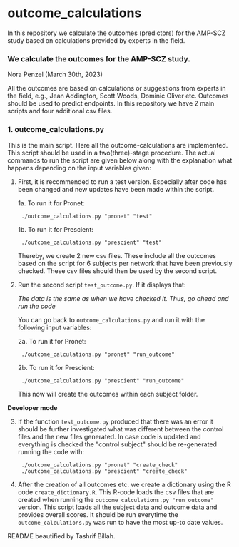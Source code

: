 # outcome_calculations
In this repository we calculate the outcomes (predictors) for the AMP-SCZ study based on calculations provided by experts in the field.

### We calculate the outcomes for the AMP-SCZ study. 

Nora Penzel (March 30th, 2023)

All the outcomes are based on calculations or suggestions from experts
in the field, e.g., Jean Addington, Scott Woods, Dominic Oliver etc.
Outcomes should be used to predict endpoints.
In this repository we have 2 main scripts and four additional csv files.


### 1. outcome_calculations.py

This is the main script. Here all the outcome-calculations are implemented.
This script should be used in a two(three)-stage procedure.
The actual commands to run the script are given below
along with the explanation what happens depending on the input variables given:

1. First, it is recommended to run a test version.
   Especially after code has been changed and new updates have been made
   within the script.

    1a. To run it for Pronet:

        ./outcome_calculations.py "pronet" "test"

    1b. To run it for Prescient:

        ./outcome_calculations.py "prescient" "test"


   Thereby, we create 2 new csv files. These include all the outcomes based
   on the script for 6 subjects per network that have been previously checked.
   These csv files should then be used by the second script.


2. Run the second script `test_outcome.py`. If it displays that:

   *The data is the same as when we have checked it. Thus, go ahead and run the code*

   You can go back to `outcome_calculations.py` and run it with the following input variables:

    2a. To run it for Pronet:

        ./outcome_calculations.py "pronet" "run_outcome"

    2b. To run it for Prescient:

        ./outcome_calculations.py "prescient" "run_outcome"

    This now will create the outcomes within each subject folder.


**Developer mode**

3. If the function `test_outcome.py` produced that there was an error it should be further
   investigated what was different between the control files and the new files generated.
   In case code is updated and everything is checked the "control subject" should be
   re-generated running the code with:
   
        ./outcome_calculations.py "pronet" "create_check"
        ./outcome_calculations.py "prescient" "create_check"


4. After the creation of all outcomes etc. we create a dictionary using the R code
   `create_dictionary.R`. This R-code loads the csv files that are created when running
   the `outcome_calculations.py "run_outcome"` version. This script loads all the
   subject data and outcome data and provides overall scores. It should be run
   everytime the `outcome_calculations.py` was run to have the most up-to date
   values.


README beautified by Tashrif Billah.

